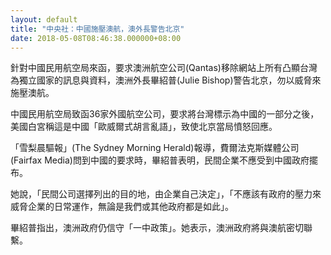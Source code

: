 ```yaml
---
layout: default
title: "中央社：中國施壓澳航，澳外長警告北京"
date: 2018-05-08T08:46:38.000000+08:00
---
```


針對中國民用航空局來函，要求澳洲航空公司(Qantas)移除網站上所有凸顯台灣為獨立國家的訊息與資料，澳洲外長畢紹普(Julie Bishop)警告北京，勿以威脅來施壓澳航。


中國民用航空局致函36家外國航空公司，要求將台灣標示為中國的一部分之後，美國白宮稱這是中國「歐威爾式胡言亂語」，致使北京當局憤怒回應。


「雪梨晨驅報」(The Sydney Morning Herald)報導，費爾法克斯媒體公司(Fairfax Media)問到中國的要求時，畢紹普表明，民間企業不應受到中國政府擺布。


她說，「民間公司選擇列出的目的地，由企業自己決定」，「不應該有政府的壓力來威脅企業的日常運作，無論是我們或其他政府都是如此」。


畢紹普指出，澳洲政府仍信守「一中政策」。她表示，澳洲政府將與澳航密切聯繫。

